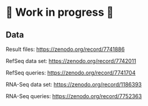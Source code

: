 # :construction: Work in progress :construction:

## Data

Result files: https://zenodo.org/record/7741886

RefSeq data set: https://zenodo.org/record/7742011

RefSeq queries: https://zenodo.org/record/7741704

RNA-Seq data set: https://zenodo.org/record/1186393

RNA-Seq queries: https://zenodo.org/record/7752363
